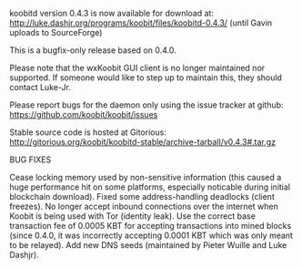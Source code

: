 koobitd version 0.4.3 is now available for download at:
http://luke.dashjr.org/programs/koobit/files/koobitd-0.4.3/ (until Gavin uploads to SourceForge)

This is a bugfix-only release based on 0.4.0.

Please note that the wxKoobit GUI client is no longer maintained nor supported. If someone would like to step up to maintain this, they should contact Luke-Jr.

Please report bugs for the daemon only using the issue tracker at github:
https://github.com/koobit/koobit/issues

Stable source code is hosted at Gitorious:
http://gitorious.org/koobit/koobitd-stable/archive-tarball/v0.4.3#.tar.gz

BUG FIXES

Cease locking memory used by non-sensitive information (this caused a huge performance hit on some platforms, especially noticable during initial blockchain download).
Fixed some address-handling deadlocks (client freezes).
No longer accept inbound connections over the internet when Koobit is being used with Tor (identity leak).
Use the correct base transaction fee of 0.0005 KBT for accepting transactions into mined blocks (since 0.4.0, it was incorrectly accepting 0.0001 KBT which was only meant to be relayed).
Add new DNS seeds (maintained by Pieter Wuille and Luke Dashjr).

